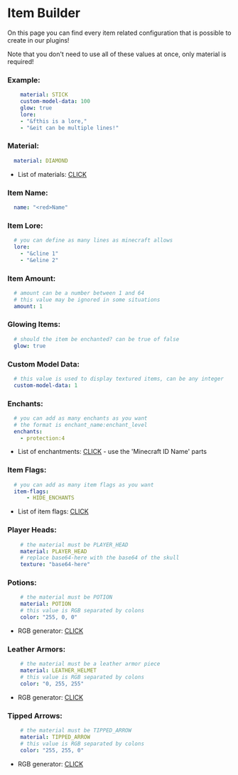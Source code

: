 # Item Builder

On this page you can find every item related configuration that is possible to create in our plugins!

Note that you don't need to use all of these values at once, only material is required!

### Example:

```yaml
    material: STICK
    custom-model-data: 100
    glow: true
    lore:
    - "&fthis is a lore,"
    - "&eit can be multiple lines!"
```

### Material:

```yaml
  material: DIAMOND
```
* List of materials: [CLICK](https://hub.spigotmc.org/javadocs/bukkit/org/bukkit/Material.html)

### Item Name:

```yaml
  name: "<red>Name"
```

### Item Lore:

```yaml
  # you can define as many lines as minecraft allows
  lore:
    - "&cline 1"
    - "&eline 2"
```

### Item Amount:

```yaml
  # amount can be a number between 1 and 64
  # this value may be ignored in some situations
  amount: 1
```

### Glowing Items:

```yaml
  # should the item be enchanted? can be true of false
  glow: true
```

### Custom Model Data:

```yaml
  # this value is used to display textured items, can be any integer
  custom-model-data: 1
```

### Enchants:

```yaml
  # you can add as many enchants as you want
  # the format is enchant_name:enchant_level
  enchants:
    - protection:4
```
* List of enchantments: [CLICK](https://www.digminecraft.com/lists/enchantment_list_pc.php) - use the 'Minecraft ID Name' parts

### Item Flags:

```yaml
  # you can add as many item flags as you want
  item-flags:
      - HIDE_ENCHANTS
```
* List of item flags: [CLICK](https://hub.spigotmc.org/javadocs/bukkit/org/bukkit/inventory/ItemFlag.html)

### Player Heads:

```yaml
    # the material must be PLAYER_HEAD
    material: PLAYER_HEAD
    # replace base64-here with the base64 of the skull
    texture: "base64-here"
```

### Potions:

```yaml
    # the material must be POTION
    material: POTION
    # this value is RGB separated by colons
    color: "255, 0, 0"
```
* RGB generator: [CLICK](https://htmlcolorcodes.com/color-picker/)

### Leather Armors:

```yaml
    # the material must be a leather armor piece
    material: LEATHER_HELMET
    # this value is RGB separated by colons
    color: "0, 255, 255"
```
* RGB generator: [CLICK](https://htmlcolorcodes.com/color-picker/)

### Tipped Arrows:

```yaml
    # the material must be TIPPED_ARROW
    material: TIPPED_ARROW
    # this value is RGB separated by colons
    color: "255, 255, 0"
```
* RGB generator: [CLICK](https://htmlcolorcodes.com/color-picker/)